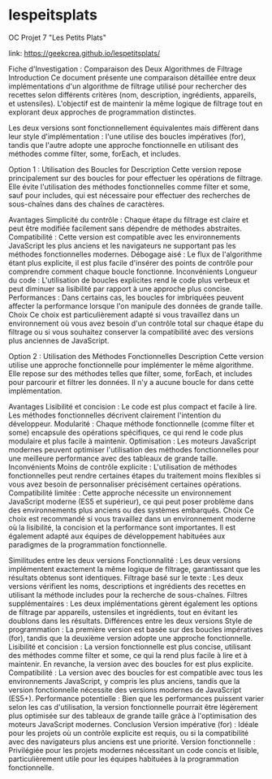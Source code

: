 # lespeitsplats
OC Projet 7 "Les Petits Plats"

link: https://geekcrea.github.io/lespetitsplats/

Fiche d'Investigation : Comparaison des Deux Algorithmes de Filtrage
Introduction
Ce document présente une comparaison détaillée entre deux implémentations d'un algorithme de filtrage utilisé pour rechercher des recettes selon différents critères (nom, description, ingrédients, appareils, et ustensiles). L'objectif est de maintenir la même logique de filtrage tout en explorant deux approches de programmation distinctes.

Les deux versions sont fonctionnellement équivalentes mais diffèrent dans leur style d'implémentation : l'une utilise des boucles impératives (for), tandis que l'autre adopte une approche fonctionnelle en utilisant des méthodes comme filter, some, forEach, et includes.

Option 1 : Utilisation des Boucles for
Description
Cette version repose principalement sur des boucles for pour effectuer les opérations de filtrage. Elle évite l'utilisation des méthodes fonctionnelles comme filter et some, sauf pour includes, qui est nécessaire pour effectuer des recherches de sous-chaînes dans des chaînes de caractères.

Avantages
Simplicité du contrôle : Chaque étape du filtrage est claire et peut être modifiée facilement sans dépendre de méthodes abstraites.
Compatibilité : Cette version est compatible avec les environnements JavaScript les plus anciens et les navigateurs ne supportant pas les méthodes fonctionnelles modernes.
Débogage aisé : Le flux de l'algorithme étant plus explicite, il est plus facile d'insérer des points de contrôle pour comprendre comment chaque boucle fonctionne.
Inconvénients
Longueur du code : L'utilisation de boucles explicites rend le code plus verbeux et peut diminuer sa lisibilité par rapport à une approche plus concise.
Performances : Dans certains cas, les boucles for imbriquées peuvent affecter la performance lorsque l'on manipule des données de grande taille.
Choix
Ce choix est particulièrement adapté si vous travaillez dans un environnement où vous avez besoin d'un contrôle total sur chaque étape du filtrage ou si vous souhaitez conserver la compatibilité avec des versions plus anciennes de JavaScript.

Option 2 : Utilisation des Méthodes Fonctionnelles
Description
Cette version utilise une approche fonctionnelle pour implémenter le même algorithme. Elle repose sur des méthodes telles que filter, some, forEach, et includes pour parcourir et filtrer les données. Il n'y a aucune boucle for dans cette implémentation.

Avantages
Lisibilité et concision : Le code est plus compact et facile à lire. Les méthodes fonctionnelles décrivent clairement l'intention du développeur.
Modularité : Chaque méthode fonctionnelle (comme filter et some) encapsule des opérations spécifiques, ce qui rend le code plus modulaire et plus facile à maintenir.
Optimisation : Les moteurs JavaScript modernes peuvent optimiser l'utilisation des méthodes fonctionnelles pour une meilleure performance avec des tableaux de grande taille.
Inconvénients
Moins de contrôle explicite : L'utilisation de méthodes fonctionnelles peut rendre certaines étapes du traitement moins flexibles si vous avez besoin de personnaliser précisément certaines opérations.
Compatibilité limitée : Cette approche nécessite un environnement JavaScript moderne (ES5 et supérieur), ce qui peut poser problème dans des environnements plus anciens ou des systèmes embarqués.
Choix
Ce choix est recommandé si vous travaillez dans un environnement moderne où la lisibilité, la concision et la performance sont importantes. Il est également adapté aux équipes de développement habituées aux paradigmes de la programmation fonctionnelle.

Similitudes entre les deux versions
Fonctionnalité : Les deux versions implémentent exactement la même logique de filtrage, garantissant que les résultats obtenus sont identiques.
Filtrage basé sur le texte : Les deux versions vérifient les noms, descriptions et ingrédients des recettes en utilisant la méthode includes pour la recherche de sous-chaînes.
Filtres supplémentaires : Les deux implémentations gèrent également les options de filtrage par appareils, ustensiles et ingrédients, tout en évitant les doublons dans les résultats.
Différences entre les deux versions
Style de programmation : La première version est basée sur des boucles impératives (for), tandis que la deuxième version adopte une approche fonctionnelle.
Lisibilité et concision : La version fonctionnelle est plus concise, utilisant des méthodes comme filter et some, ce qui la rend plus facile à lire et à maintenir. En revanche, la version avec des boucles for est plus explicite.
Compatibilité : La version avec des boucles for est compatible avec tous les environnements JavaScript, y compris les plus anciens, tandis que la version fonctionnelle nécessite des versions modernes de JavaScript (ES5+).
Performance potentielle : Bien que les performances puissent varier selon les cas d'utilisation, la version fonctionnelle pourrait être légèrement plus optimisée sur des tableaux de grande taille grâce à l'optimisation des moteurs JavaScript modernes.
Conclusion
Version impérative (for) : Idéale pour les projets où un contrôle explicite est requis, ou si la compatibilité avec des navigateurs plus anciens est une priorité.
Version fonctionnelle : Privilégiée pour les projets modernes nécessitant un code concis et lisible, particulièrement utile pour les équipes habituées à la programmation fonctionnelle.